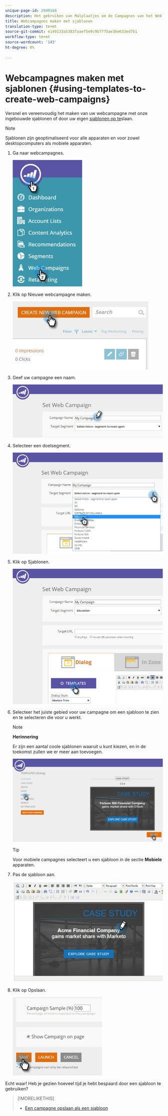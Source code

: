 ```yaml
---
unique-page-id: 2949168
description: Het gebruiken van Malplaatjes om de Campagnes van het Web tot stand te brengen - Marketo Docs - de Documentatie van het Product
title: Webcampagnes maken met sjablonen
translation-type: tm+mt
source-git-commit: e149133a5383faaef5e9c9b7775ae36e633ed7b1
workflow-type: tm+mt
source-wordcount: '143'
ht-degree: 0%

---
```



# Webcampagnes maken met sjablonen {#using-templates-to-create-web-campaigns}

Versnel en vereenvoudig het maken van uw webcampagne met onze ingebouwde sjablonen of door uw eigen [sjablonen op te](save-your-campaign-as-a-template.md)slaan.

>[!NOTE]
>
>Sjablonen zijn geoptimaliseerd voor alle apparaten en voor zowel desktopcomputers als mobiele apparaten.

1. Ga naar webcampagnes.

   ![](assets/web-campaigns-hand.jpg)

1. Klik op Nieuwe webcampagne maken.

   ![](assets/create-new-web-campaign-create-hand.jpg)

1. Geef uw campagne een naam.

   ![](assets/set-web-campaign-my-campaign-hand.jpg)

1. Selecteer een doelsegment.

   ![](assets/set-web-campaign-education.jpg)

1. Klik op Sjablonen.

   ![](assets/templates.png)

1. Selecteer het juiste gebied voor uw campagne om een sjabloon te zien en te selecteren die voor u werkt.

   >[!NOTE]
   >
   >**Herinnering**
   >
   >Er zijn een aantal coole sjablonen waaruit u kunt kiezen, en in de toekomst zullen we er meer aan toevoegen.

   ![](assets/select.png)

   >[!TIP]
   >
   >Voor mobiele campagnes selecteert u een sjabloon in de sectie **Mobiele** apparaten.

1. Pas de sjabloon aan.

   ![](assets/customize-template.jpg)

1. Klik op Opslaan.

   ![](assets/click-save-hand.jpg)

Echt waar! Heb je gezien hoeveel tijd je hebt bespaard door een sjabloon te gebruiken?

>[!MORELIKETHIS]
>
>* [Een campagne opslaan als een sjabloon](save-your-campaign-as-a-template.md)

>



